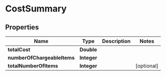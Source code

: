 

# CostSummary


## Properties

| Name | Type | Description | Notes |
|------------ | ------------- | ------------- | -------------|
|**totalCost** | **Double** |  |  |
|**numberOfChargeableItems** | **Integer** |  |  |
|**totalNumberOfItems** | **Integer** |  |  [optional] |



